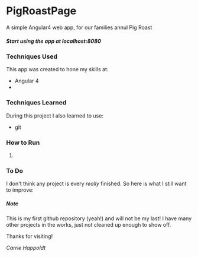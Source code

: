 # PigRoastPage

A simple Angular4 web app, for our families annul Pig Roast
##### Start using the app at localhost:8080     

### Techniques Used
This app was created to hone my skills at: 

 * Angular 4
 * 
 
### Techniques Learned
During this project I also learned to use:

 
 * git

 

### How to Run
 1. 

### To Do
I don't think any project is every *really* finished. So here is what I still want to improve:
 
  


##### Note
This is my first github repository (yeah!) and will not be my last! I have many other projects in the works, just not cleaned up enough
to show off.

Thanks for visiting! 

_Carrie Happoldt_
